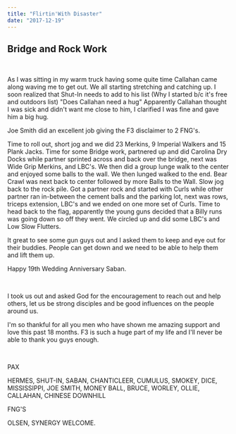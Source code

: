 ```yaml
---
title: "Flirtin'With Disaster"
date: "2017-12-19"
---
```


## Bridge and Rock Work

 

As I was sitting in my warm truck having some quite time Callahan came along waving me to get out. We all starting stretching and catching up. I soon realized that Shut-In needs to add to his list (Why I started b/c it's free and outdoors list) "Does Callahan need a hug" Apparently Callahan thought I was sick and didn't want me close to him, I clarified I was fine and gave him a big hug.

Joe Smith did an excellent job giving the F3 disclaimer to 2 FNG's.

Time to roll out, short jog and we did 23 Merkins, 9 Imperial Walkers and 15 Plank Jacks. Time for some Bridge work, partnered up and did Carolina Dry Docks while partner sprinted across and back over the bridge, next was Wide Grip Merkins, and LBC's. We then did a group lunge walk to the center and enjoyed some balls to the wall. We then lunged walked to the end. Bear Crawl was next back to center followed by more Balls to the Wall. Slow jog back to the rock pile. Got a partner rock and started with Curls while other partner ran in-between the cement balls and the parking lot, next was rows, triceps extension, LBC's and we ended on one more set of Curls. Time to head back to the flag, apparently the young guns decided that a Billy runs was going down so off they went. We circled up and did some LBC's and Low Slow Flutters.

It great to see some gun guys out and I asked them to keep and eye out for their buddies. People can get down and we need to be able to help them and lift them up.

Happy 19th Wedding Anniversary Saban.

 

I took us out and asked God for the encouragement to reach out and help others, let us be strong disciples and be good influences on the people around us.

I'm so thankful for all you men who have shown me amazing support and love this past 18 months. F3 is such a huge part of my life and I'll never be able to thank you guys enough.

 

PAX

HERMES, SHUT-IN, SABAN, CHANTICLEER, CUMULUS, SMOKEY, DICE, MISSISSIPPI, JOE SMITH, MONEY BALL, BRUCE, WORLEY, OLLIE, CALLAHAN, CHINESE DOWNHILL

FNG'S

OLSEN, SYNERGY WELCOME.
